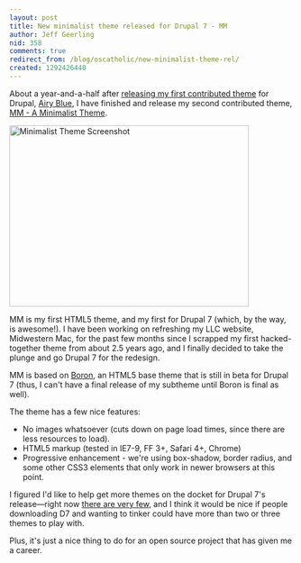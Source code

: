 ```yaml
---
layout: post
title: New minimalist theme released for Drupal 7 - MM
author: Jeff Geerling
nid: 358
comments: true
redirect_from: /blog/oscatholic/new-minimalist-theme-rel/
created: 1292426440
---
```

<p>About a year-and-a-half after <a href="/content/open-source-catholic-theme-released-drupalorg">releasing my first contributed theme</a> for Drupal, <a href="http://drupal.org/project/airyblue">Airy Blue</a>, I have finished and release my second contributed theme, <a href="http://drupal.org/project/mm">MM</a><a href="http://drupal.org/project/mm">&nbsp;- A Minimalist Theme</a>.</p>
<p class="rtecenter"><a href="http://drupal.org/project/mm"><img alt="Minimalist Theme Screenshot" src="http://www.opensourcecatholic.com/sites/opensourcecatholic.com/files/user-uploads/oscatholic/minimalist-theme-screenshot.png" style="border-top-width: 0px; border-right-width: 0px; border-bottom-width: 0px; border-left-width: 0px; border-top-style: solid; border-right-style: solid; border-bottom-style: solid; border-left-style: solid; width: 425px; height: 322px; " title="" /></a></p>
<p class="rteleft">MM is my first HTML5 theme, and my first for Drupal 7 (which, by the way, is awesome!). I have been working on refreshing my LLC website, Midwestern Mac, for the past few months since I scrapped my first hacked-together theme from about 2.5 years ago, and I finally decided to take the plunge and go Drupal 7 for the redesign.</p>
<p>MM is based on <a href="http://drupal.org/project/boron">Boron</a>, an HTML5 base theme that is still in beta for Drupal 7 (thus, I can&#39;t have a final release of my subtheme until Boron is final as well).</p>
<p>The theme has a few nice features:</p>
<ul>
<li>No images whatsoever (cuts down on page load times, since there are less resources to load).</li>
<li>HTML5 markup (tested in IE7-9, FF 3+, Safari 4+, Chrome)</li>
<li>Progressive enhancement - we&#39;re using box-shadow, border radius, and some other CSS3 elements that only work in newer browsers at this point.</li>
</ul>
<p>I figured I&#39;d like to help get more themes on the docket for Drupal 7&#39;s release&mdash;right now <a href="http://drupal.org/project/themes?filters=drupal_core:103&amp;solrsort=ds_project_latest_release_103%20desc">there are very few</a>, and I think it would be nice if people downloading D7 and wanting to tinker could have more than two or three themes to play with.</p>
<p>Plus, it&#39;s just a nice thing to do for an open source project that has given me a career.</p>
